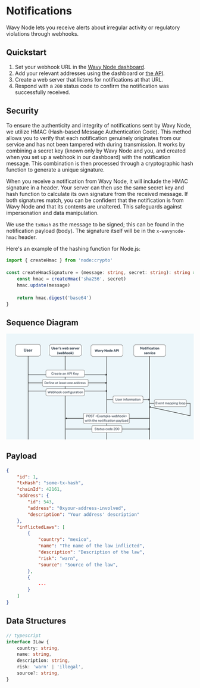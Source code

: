 # Notifications

Wavy Node lets you receive alerts about irregular activity or regulatory violations through webhooks.

## Quickstart

1. Set your webhook URL in the [Wavy Node dashboard](https://wavynode.com/dashboard).
2. Add your relevant addresses using the dashboard or [the API](/api/v1/addresses).
3. Create a web server that listens for notifications at that URL.
4. Respond with a `200` status code to confirm the notification was successfully received.

## Security

To ensure the authenticity and integrity of notifications sent by Wavy Node, we utilize HMAC (Hash-based Message Authentication Code). This method allows you to verify that each notification genuinely originates from our service and has not been tampered with during transmission. It works by combining a secret key (known only by Wavy Node and you, and created when you set up a webhook in our dashboard) with the notification message. This combination is then processed through a cryptographic hash function to generate a unique signature.

When you receive a notification from Wavy Node, it will include the HMAC signature in a header. Your server can then use the same secret key and hash function to calculate its own signature from the received message. If both signatures match, you can be confident that the notification is from Wavy Node and that its contents are unaltered. This safeguards against impersonation and data manipulation.

We use the `txHash` as the message to be signed; this can be found in the notification payload (body). The signature itself will be in the `x-wavynode-hmac` header.

Here's an example of the hashing function for Node.js:
```typescript 
import { createHmac } from 'node:crypto'

const createHmacSignature = (message: string, secret: string): string => {
	const hmac = createHmac('sha256', secret)
	hmac.update(message)

	return hmac.digest('base64')
}
```

## Sequence Diagram

![[Notifications Diagram]](/img/notificationsDiagramEn.png)

## Payload
```json 
{
    "id": 1,
    "txHash": "some-tx-hash",
    "chainId": 42161,
    "address": {
        "id": 543,
        "address": "0xyour-address-involved",
        "description": "Your address' description"
    },
    "inflictedLaws": [
        {
            "country": "mexico",
            "name": "The name of the law inflicted",
            "description": "Description of the law",
            "risk": "warn",
            "source": "Source of the law",
        },
        {
            ...
        }
    ]
}
```

## Data Structures
```typescript 
// typescript
interface ILaw {
    country: string,
    name: string,
    description: string,
    risk: 'warn' | 'illegal',
    source?: string,
}
```
